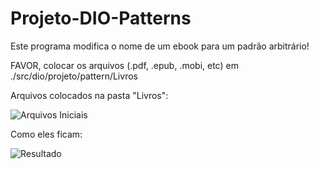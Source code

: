 # Projeto-DIO-Patterns
Este programa modifica o nome de um ebook para um padrão arbitrário!

FAVOR, colocar os arquivos (.pdf, .epub, .mobi, etc) em ./src/dio/projeto/pattern/Livros

Arquivos colocados na pasta "Livros":

![Arquivos Iniciais](https://user-images.githubusercontent.com/66417926/171207817-6d78c286-d617-40df-a6c0-ccd8aea7d2e5.jpg)


Como eles ficam:

![Resultado](https://user-images.githubusercontent.com/66417926/171207825-df302e43-bf8c-48d6-a618-9ec83718ac23.jpg)
